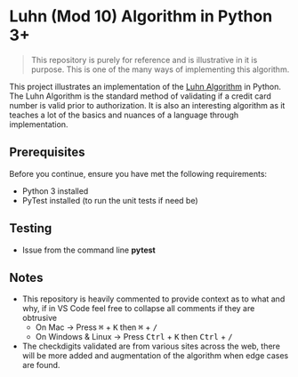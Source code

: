 # Luhn (Mod 10) Algorithm in Python 3+

> This repository is purely for reference and is illustrative in it is purpose. This is one of the many ways of implementing this algorithm. 


This project illustrates an implementation of the [Luhn Algorithm](https://en.wikipedia.org/wiki/Luhn_algorithm) in Python. The Luhn Algorithm is the 
standard method of validating if a credit card number is valid prior to authorization. It is also an interesting algorithm as it teaches
a lot of the basics and nuances of a language through implementation.


## Prerequisites

Before you continue, ensure you have met the following requirements:

* Python 3 installed
* PyTest installed (to run the unit tests if need be)

## Testing

* Issue from the command line **pytest**


## Notes

* This repository is heavily commented to provide context as to what and why, if in VS Code feel free to collapse all comments if they are obtrusive
    * On Mac -> Press <kbd>&#8984;</kbd> + <kbd>K</kbd> then <kbd>&#8984;</kbd> + <kbd>/</kbd> 
    * On Windows & Linux -> Press <kbd>Ctrl</kbd> + <kbd>K</kbd> then <kbd>Ctrl</kbd> + <kbd>/</kbd> 
* The checkdigits validated are from various sites across the web, there will be more added and augmentation of the algorithm when edge cases are found.

